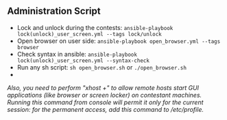 
## Administration Script
* Lock and unlock during the contests: `ansible-playbook lock(unlock)_user_screen.yml --tags lock/unlock`
* Open browser on user side: `ansible-playbook open_browser.yml --tags browser`
* Check syntax in ansible: `ansible-playbook lock(unlock)_user_screen.yml --syntax-check`
* Run any sh script: `sh open_browser.sh` or `./open_browser.sh`
* 
*Also, you need to perform "xhost +" to allow remote hosts start GUI applications (like browser or screen locker) on contestant machines. Running this command from console will permit it only for the current session: for the permanent access, add this command to /etc/profile.*



